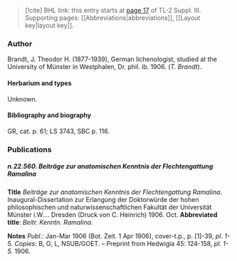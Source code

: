 > [!cite] BHL link: this entry starts at [page 17](https://www.biodiversitylibrary.org/item/103861#page/27/mode/1up) of TL-2 Suppl. III.
> Supporting pages: [[Abbreviations|abbreviations]], [[Layout key|layout key]].

### Author

Brandt, J. Theodor H. (1877-1939), German lichenologist, studied at the University of Münster in Westphalen, Dr. phil. ib. 1906. (*T. Brandt*).

#### Herbarium and types

Unknown.

#### Bibliography and biography

GR, cat. p. 61; LS 3743, SBC p. 116.

### Publications

##### n.22.560. Beiträge zur anatomischen Kenntnis der Flechtengattung Ramalina

**Title**
*Beiträge zur anatomischen Kenntnis der Flechtengattung Ramalina*. Inaugural-Dissertation zur Erlangung der Doktorwürde der hohen philosophischen und naturwissenschaftlichen Fakultät der Universität Münster i.W.... Dresden (Druck von C. Heinrich) 1906. Oct.
**Abbreviated title**: *Beitr. Kenntn. Ramalina*.

**Notes**
*Publ*.: Jan-Mar 1906 (Bot. Zeit. 1 Apr 1906), cover-t.p., p. \[1\]-39, *pl. 1-5.* *Copies*: B, G, L, NSUB/GOET. – Preprint from Hedwigia 45: 124-158, *pl. 1-5.* 1906.

